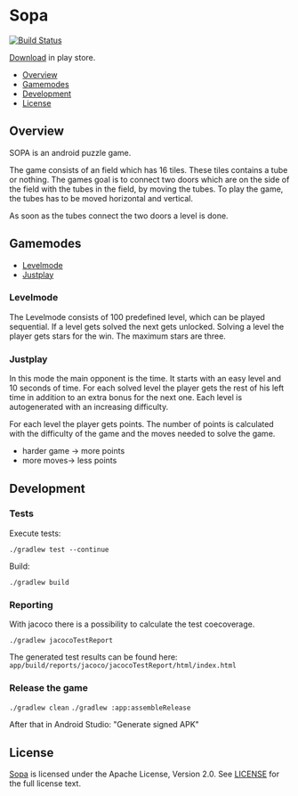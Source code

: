 # Sopa #

[![Build Status](https://travis-ci.org/Contargo/iris.svg?branch=1.7)](https://travis-ci.org/pongo710/sopa)

[Download](https://play.google.com/store/apps/details?id=de.sopa) in play store.

* [Overview](https://github.com/pongo710/sopa/#overview)
* [Gamemodes](https://github.com/pongo710/sopa/#gamemodes)
* [Development](https://github.com/pongo710/sopa/#development)
* [License](https://github.com/pongo710/sopa/#license)

## Overview ##

SOPA is an android puzzle game.

The game consists of an field which has 16 tiles. These tiles contains a tube or nothing.
The games goal is to connect two doors which are on the side of the field with the tubes in the field, by moving the tubes.
To play the game, the tubes has to be moved horizontal and vertical.

As soon as the tubes connect the two doors a level is done.

## Gamemodes ##

* [Levelmode](https://github.com/pongo710/sopa/#levelmode)
* [Justplay](https://github.com/pongo710/sopa/#justplay)

### Levelmode ###

The Levelmode consists of 100 predefined level, which can be played sequential. If a level gets solved the next gets unlocked.
Solving a level the player gets stars for the win. The maximum stars are three.

### Justplay ###

In this mode the main opponent is the time. It starts with an easy level and 10 seconds of time. 
For each solved level the player gets the rest of his left time in addition to an extra bonus for the next one.
Each level is autogenerated with an increasing difficulty.

For each level the player gets points. The number of points is calculated with the difficulty of the game and the moves needed to solve the game.
* harder game -> more points
* more moves-> less points

## Development ##

### Tests ###


Execute tests:

```./gradlew test --continue```

Build:

```./gradlew build```

### Reporting ###

With jacoco there is a possibility to calculate the test coecoverage.

```./gradlew jacocoTestReport```

The generated test results can be found here: ```app/build/reports/jacoco/jacocoTestReport/html/index.html```

### Release the game ###

```./gradlew clean```
```./gradlew :app:assembleRelease```

After that in Android Studio: "Generate signed APK"

## License ##

[Sopa](https://github.com/pongo710/sopa) is licensed under the Apache License, Version 2.0. See [LICENSE](https://github.com/pongo710/sopa/blob/master/LICENSE.txt) for the full license text.
